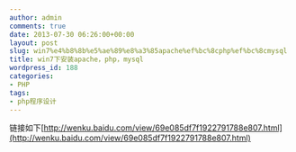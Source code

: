 ```yaml
---
author: admin
comments: true
date: 2013-07-30 06:26:00+00:00
layout: post
slug: win7%e4%b8%8b%e5%ae%89%e8%a3%85apache%ef%bc%8cphp%ef%bc%8cmysql
title: win7下安装apache，php，mysql
wordpress_id: 188
categories:
- PHP
tags:
- php程序设计
---
```




链接如下[http://wenku.baidu.com/view/69e085df7f1922791788e807.html](http://wenku.baidu.com/view/69e085df7f1922791788e807.html)


